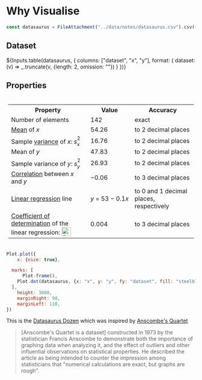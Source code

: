 # Why Visualise


```js
const datasaurus = FileAttachment("../data/notes/datasaurus.csv").csv({typed: true})
```

## Dataset

<div class="card"  style="padding: 0;">
${Inputs.table(datasaurus, {
    columns: ["dataset", "x", "y"],
    format: {
      dataset: (v) => _.truncate(v, {length: 2, omission: ""})
    }
})}
</div>

## Properties

<div class="card"  style="padding: 5;">
<table class="wikitable">
<tbody><tr>
<th>Property
</th>
<th>Value
</th>
<th>Accuracy
</th></tr>
<tr>
<td>Number of elements
</td>
<td>142
</td>
<td>exact
</td></tr>
<tr>
<td><a href="https://en.wikipedia.org//wiki/Mean" title="Mean">Mean</a> of <i>x</i>
</td>
<td>54.26
</td>
<td>to 2 decimal places
</td></tr>
<tr>
<td>Sample <a href="https://en.wikipedia.org//wiki/Variance" title="Variance">variance</a> of <i>x</i>: <i>s</i><span class="nowrap"><span style="display:inline-block;margin-bottom:-0.3em;vertical-align:-0.4em;line-height:1.2em;font-size:80%;text-align:left"><sup style="font-size:inherit;line-height:inherit;vertical-align:baseline">2</sup><br><sub style="font-size:inherit;line-height:inherit;vertical-align:baseline"><i>x</i></sub></span></span>
</td>
<td>16.76
</td>
<td>to 2 decimal places
</td></tr>
<tr>
<td>Mean of <i>y</i>
</td>
<td>47.83
</td>
<td>to 2 decimal places
</td></tr>
<tr>
<td>Sample variance of <i>y</i>: <i>s</i><span class="nowrap"><span style="display:inline-block;margin-bottom:-0.3em;vertical-align:-0.4em;line-height:1.2em;font-size:80%;text-align:left"><sup style="font-size:inherit;line-height:inherit;vertical-align:baseline">2</sup><br><sub style="font-size:inherit;line-height:inherit;vertical-align:baseline"><i>y</i></sub></span></span>
</td>
<td>26.93
</td>
<td>to 2 decimal places
</td></tr>
<tr>
<td><a href="https://en.wikipedia.org//wiki/Correlation" title="Correlation">Correlation</a> between <i>x</i> and <i>y</i>
</td>
<td>−0.06
</td>
<td>to 3 decimal places
</td></tr>
<tr>
<td><a href="https://en.wikipedia.org//wiki/Linear_regression" title="Linear regression">Linear regression</a> line
</td>
<td><i>y</i>&nbsp;=&nbsp;53&nbsp;−&nbsp;0.1<i>x</i>
</td>
<td>to 0 and 1 decimal places, respectively
</td></tr>
<tr>
<td><a href="https://en.wikipedia.org//wiki/Coefficient_of_determination" title="Coefficient of determination">Coefficient of determination</a> of the linear regression: <span class="mwe-math-element"><span class="mwe-math-mathml-inline mwe-math-mathml-a11y" style="display: none;"></span><img src="https://wikimedia.org/api/rest_v1/media/math/render/svg/5ce07e278be3e058a6303de8359f8b4a4288264a" class="mwe-math-fallback-image-inline mw-invert skin-invert" aria-hidden="true" style="vertical-align: -0.338ex; width:2.818ex; height:2.676ex;" alt="{\displaystyle R^{2}}"></span>
</td>
<td>0.004
</td>
<td>to 3 decimal places
</td></tr></tbody></table>


</div>

```js
Plot.plot({
    x: {nice: true},

  marks: [
      Plot.frame(),
    Plot.dot(datasaurus, {x: "x", y: "y", fy: "dataset", fill: "steelblue"})
  ],
    height: 3000,
    marginRight: 90,
    marginLeft: 110,
})
```

This is the [Datasaurus Dozen](https://en.wikipedia.org/wiki/Datasaurus_dozen) which was inspired by [Anscombe's Quartet](https://en.wikipedia.org/wiki/Anscombe%27s_quartet)

> [Anscombe's Quartet is a dataset]  constructed in 1973 by the statistician Francis Anscombe to demonstrate both the importance of graphing data when analyzing it, and the effect of outliers and other influential observations on statistical properties. He described the article as being intended to counter the impression among statisticians that "numerical calculations are exact, but graphs are rough".
